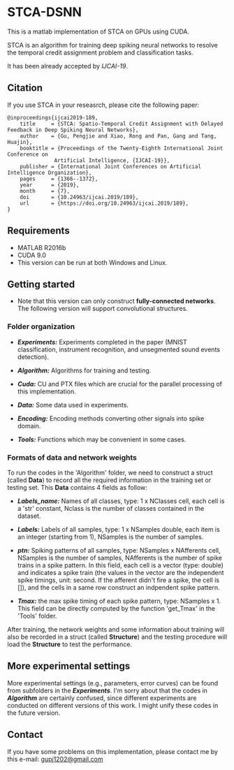 # STCA-DSNN

This is a matlab implementation of STCA on GPUs using CUDA.

STCA is an algorithm for training deep spiking neural networks to resolve the temporal credit assignment problem and classification tasks.

It has been already accepted by *IJCAI-19*.

## Citation

If you use STCA in your reseasrch, please cite the following paper:

```
@inproceedings{ijcai2019-189,
    title     = {STCA: Spatio-Temporal Credit Assignment with Delayed Feedback in Deep Spiking Neural Networks},
    author    = {Gu, Pengjie and Xiao, Rong and Pan, Gang and Tang, Huajin},
    booktitle = {Proceedings of the Twenty-Eighth International Joint Conference on
               Artificial Intelligence, {IJCAI-19}},
    publisher = {International Joint Conferences on Artificial Intelligence Organization},
    pages     = {1366--1372},
    year      = {2019},
    month     = {7},
    doi       = {10.24963/ijcai.2019/189},
    url       = {https://doi.org/10.24963/ijcai.2019/189},
}
```

## Requirements

- MATLAB R2016b
- CUDA 9.0
- This version can be run at both Windows and Linux.

## Getting started

- Note that this version can only construct **fully-connected networks**. The following version will support convolutional structures.

### Folder organization

- ***Experiments:*** Experiments completed in the paper (MNIST classification, instrument recognition, and unsegmented sound events detection).

- ***Algorithm:*** Algorithms for training and testing.

- ***Cuda:*** CU and PTX files which are crucial for the parallel processing of this implementation.

- ***Data:*** Some data used in experiments.

- ***Encoding:*** Encoding methods converting other signals into spike domain.

- ***Tools:*** Functions which may be convenient in some cases.

### Formats of data and network weights

To run the codes in the 'Algorithm' folder, we need to construct a struct (called **Data**) to record all the required information in the training set or testing set. This **Data** contains 4 fields as follow:

- ***Labels_name:*** Names of all classes, type: 1 x NClasses cell, each cell is a 'str' constant, Nclass is the number of classes contained in the dataset.

- ***Labels:*** Labels of all samples, type: 1 x NSamples double, each item is an integer (starting from 1), NSamples is the number of samples.

- ***ptn:*** Spiking patterns of all samples, type: NSamples x NAfferents cell, NSamples is the number of samples, NAfferents is the number of spike trains in a spike pattern. In this field, each cell is a vector (type: double) and indicates a spike train (the values in the vector are the independent spike timings, unit: second. If the afferent didn't fire a spike, the cell is []), and the cells in a same row construct an indpendent spike pattern. 

- ***Tmax:*** the max spike timing of each spike pattern, type: NSamples x 1. This field can be directly computed by the function 'get_Tmax' in the 'Tools' folder.

After training, the network weights and some information about training will also be recorded in a struct (called **Structure**) and the testing procedure will load the **Structure** to test the performance. 

## More experimental settings

More experimental settings (e.g., parameters, error curves) can be found from subfolders in the ***Experiments***.
I'm sorry about that the codes in ***Algorithm*** are certainly confused, since different experiments are conducted on different versions of this work. 
I might unify these codes in the future version.

## Contact
If you have some problems on this implementation, please contact me by this e-mail: gupj1202@gmail.com
